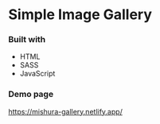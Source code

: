# Simple Image Gallery

### Built with

- HTML
- SASS
- JavaScript

### Demo page

https://mishura-gallery.netlify.app/
